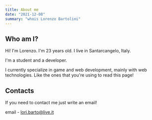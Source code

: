 ```yaml
---
title: About me
date: "2021-12-08"
summary: "whois Lorenzo Bartolini"
---
```


## Who am I?

Hi! I'm Lorenzo. I'm 23 years old. I live in Santarcangelo, Italy.

I'm a student and a developer.

I currently specialize in game and web development, mainly with web technologies. Like the ones that you're using to read this page!

## Contacts
If you need to contact me just write an email!

email - <lori.barto@live.it>
